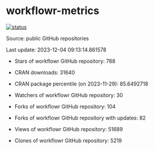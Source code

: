 
<!-- README.md is generated from README.Rmd. Please edit that file -->

# workflowr-metrics

[![status](https://github.com/workflowr/workflowr-metrics/workflows/metrics/badge.svg)](https://github.com/workflowr/workflowr-metrics/actions/workflows/metrics.yaml)

Source: public GitHub repositories

Last update: 2023-12-04 09:13:14.861578

<!--





* Weekly active projects (unique users):  ()

* Monthly active projects (unique users):  ()

* Number of workflowr projects on GitHub: 


-->

  - Stars of workflowr GitHub repository: 788

  - CRAN downloads: 31640

  - CRAN package percentile (on 2023-11-29): 85.6492718

  - Watchers of workflowr GitHub repository: 30

  - Forks of workflowr GitHub repository: 104

  - Forks of workflowr GitHub repository with updates: 82

  - Views of workflowr GitHub repository: 51689

  - Clones of workflowr GitHub repository: 5219
